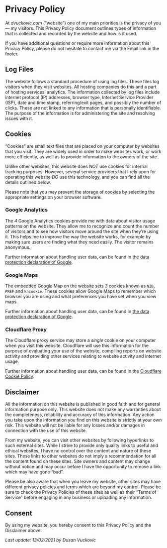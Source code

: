 # Privacy Policy

At _dvuckovic.com_ (“website”) one of my main priorities is the privacy of you — my visitors. This Privacy Policy document outlines types of information that is collected and recorded by the website and how is it used.

If you have additional questions or require more information about this Privacy Policy, please do not hesitate to contact me via the Email link in the footer.

## Log Files

The website follows a standard procedure of using log files. These files log visitors when they visit websites. All hosting companies do this and a part of hosting services’ analytics. The information collected by log files include internet protocol (IP) addresses, browser type, Internet Service Provider (ISP), date and time stamp, referring/exit pages, and possibly the number of clicks. These are not linked to any information that is personally identifiable. The purpose of the information is for administering the site and resolving issues with it.

## Cookies

“Cookies” are small text files that are placed on your computer by websites that you visit. They are widely used in order to make websites work, or work more efficiently, as well as to provide information to the owners of the site.

Unlike other websites, this website does _NOT_ use cookies for internal tracking purposes. However, several service providers that I rely upon for operating this website _DO_ use this technology, and you can find all the details outlined below.

Please note that you may prevent the storage of cookies by selecting the appropriate settings on your browser software.

### Google Analytics

The _4_ Google Analytics cookies provide me with data about visitor usage patterns on the website. They allow me to recognize and count the number of visitors and to see how visitors move around the site when they’re using it. This helps me to improve the way the website works, for example by making sure users are finding what they need easily. The visitor remains anonymous.

Further information about handling user data, can be found in [the data protection declaration of Google](https://policies.google.com/privacy).

### Google Maps

The embedded Google Map on the website sets _3_ cookies known as `NID`, `PREF` and `khcookie`. These cookies allow Google Maps to remember which browser you are using and what preferences you have set when you view maps.

Further information about handling user data, can be found in [the data protection declaration of Google](https://policies.google.com/privacy).

### Cloudflare Proxy

The Cloudflare proxy service may store a _single_ cookie on your computer when you visit this website. Cloudflare will use this information for the purpose of evaluating your use of the website, compiling reports on website activity and providing other services relating to website activity and internet usage.

Further information about handling user data, can be found in the [Cloudflare Cookie Policy](https://www.cloudflare.com/en-gb/cookie-policy/).

## Disclaimer

All the information on this website is published in good faith and for general information purpose only. This website does not make any warranties about the completeness, reliability and accuracy of this information. Any action you take upon the information you find on this website is strictly at your own risk. This website will not be liable for any losses and/or damages in connection with the use of this website.

From my website, you can visit other websites by following hyperlinks to such external sites. While I strive to provide only quality links to useful and ethical websites, I have no control over the content and nature of these sites. These links to other websites do not imply a recommendation for all the content found on these sites. Site owners and content may change without notice and may occur before I have the opportunity to remove a link which may have gone “bad”.

Please be also aware that when you leave my website, other sites may have different privacy policies and terms which are beyond my control. Please be sure to check the Privacy Policies of these sites as well as their “Terms of Service” before engaging in any business or uploading any information.

## Consent

By using my website, you hereby consent to this Privacy Policy and the Disclaimer above.

_Last update: 13/02/2021 by Dusan Vuckovic_
